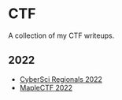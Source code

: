 # CTF

A collection of my CTF writeups.

## 2022

* [CyberSci Regionals 2022](cybersci2022/README.md)
* [MapleCTF 2022](maplectf2022/README.md)